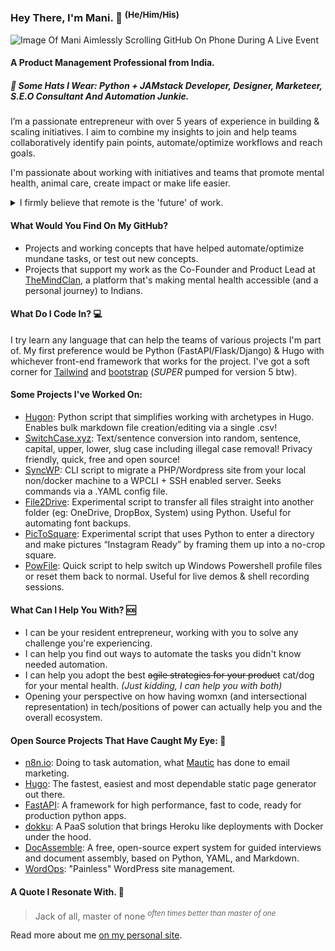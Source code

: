 
### Hey There, I'm Mani. 👋 <sup> (He/Him/His) </sup>

![Image Of Mani Aimlessly Scrolling GitHub On Phone During A Live Event](https://manikumar.in/images/website/socialimg.jpg)

#### A Product Management Professional from India. 

##### 👒 Some Hats I Wear: Python + JAMstack Developer, Designer, Marketeer, S.E.O Consultant And Automation Junkie.

I’m a passionate entrepreneur with over 5 years of experience in building & scaling initiatives. I aim to combine my insights to join and help teams collaboratively identify pain points, automate/optimize workflows and reach goals. 

I'm passionate about working with initiatives and teams that promote mental health, animal care, create impact or make life easier. 

<!-- I'm sorry for using HTML in my Markdown file 🙉 -->

<details>
  <summary>I firmly believe that remote is the 'future' of work.</summary>
  
> *cough* Please join me in a rant on how "working remotely" and "working from home despite a global pandemic" are two *completely* different things. 🤨

</details>


#### What Would You Find On My GitHub? 
- Projects and working concepts that have helped automate/optimize mundane tasks, or test out new concepts.
- Projects that support my work as the Co-Founder and Product Lead at [TheMindClan](https://themindclan.com), a platform that's making mental health accessible (and a personal journey) to Indians.

#### What Do I Code In? 💻
I try learn any language that can help the teams of various projects I'm part of. My first preference would be Python (FastAPI/Flask/Django)  & Hugo with whichever front-end framework that works for the project. I've got a soft corner for [Tailwind](https://tailwindcss.com/) and [bootstrap](https://getBootstrap.com/) (*SUPER* pumped for version 5 btw). 

#### Some Projects I've Worked On: 
- [Hugon](https://github.com/hithismani/hugon): Python script that simplifies working with archetypes in Hugo. Enables bulk markdown file creation/editing via a single .csv! 
- [SwitchCase.xyz](https://github.com/hithismani/switchcase): Text/sentence conversion into random, sentence, capital, upper, lower, slug case including illegal case removal! Privacy friendly, quick, free and open source!
- [SyncWP](https://github.com/hithismani/syncwp): CLI script to migrate a PHP/Wordpress site from your local non/docker machine to a WPCLI + SSH enabled server. Seeks commands via a .YAML config file.
- [File2Drive](https://github.com/hithismani/file2drive):  Experimental script to transfer all files straight into another folder (eg: OneDrive, DropBox, System) using Python. Useful for automating font backups.
- [PicToSquare](https://github.com/hithismani/pictosquare): Experimental script that uses Python to enter a directory and make pictures “Instagram Ready” by framing them up into a no-crop square. 
- [PowFile](https://github.com/hithismani/powfile):  Quick script to help switch up Windows Powershell profile files or reset them back to normal. Useful for live demos & shell recording sessions.

#### What Can I Help You With? 🆘
- I can be your resident entrepreneur, working with you to solve any challenge you're experiencing. 
- I can help you find out ways to automate the tasks you didn't know needed automation.
- I can help you adopt the best ~~agile strategies for your product~~ cat/dog for your mental health. _(Just kidding, I can help you with both)_
- Opening your perspective on how having womxn (and intersectional representation) in tech/positions of power can actually help you and the overall ecosystem.

#### Open Source Projects That Have Caught My Eye: 👀
- [n8n.io](https://n8n.io/): Doing to task automation, what [Mautic](https://www.mautic.org/) has done to email marketing.
- [Hugo](https://gohugo.io/): The fastest, easiest and most dependable static page generator out there.
- [FastAPI](https://fastapi.tiangolo.com/): A framework for high performance, fast to code, ready for production python apps.
- [dokku](dokku): A PaaS solution that brings Heroku like deployments with Docker under the hood. 
- [DocAssemble](https://docassemble.org/): A free, open-source expert system for guided interviews and document assembly, based on Python, YAML, and Markdown.
- [WordOps](https://wordops.net/): "Painless" WordPress site management. 

#### A Quote I Resonate With. 🎯

> Jack of all, master of none <sup> <i>often times better than master of one </i></sup>

 Read more about me [on my personal site](https://manikumar.in).
